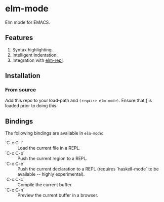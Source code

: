 # elm-mode

Elm mode for EMACS.

## Features

1. Syntax highlighting.
1. Intelligent indentation.
1. Integration with [elm-repl](https://github.com/elm-lang/elm-repl).

## Installation

### From source

Add this repo to your load-path and `(require elm-mode)`. Ensure that
[f](https://github.com/rejeep/f.el) is loaded prior to doing this.

## Bindings

The following bindings are available in `elm-mode`:

<dl>
  <dt>`C-c C-l`</dt>
  <dd>Load the current file in a REPL.</dd>

  <dt>`C-c C-p`</dt>
  <dd>Push the current region to a REPL.</dd>

  <dt>`C-c C-e`</dt>
  <dd>Push the current declaration to a REPL (requires `haskell-mode` to be available -- highly experimental).</dd>

  <dt>`C-c C-c`</dt>
  <dd>Compile the current buffer.</dd>

  <dt>`C-c C-n`</dt>
  <dd>Preview the current buffer in a browser.</dd>
</dl>
